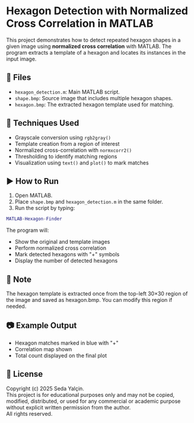 # Hexagon Detection with Normalized Cross Correlation in MATLAB

This project demonstrates how to detect repeated hexagon shapes in a given image using **normalized cross correlation** with MATLAB. The program extracts a template of a hexagon and locates its instances in the input image.

## 📁 Files

- `hexagon_detection.m`: Main MATLAB script.
- `shape.bmp`: Source image that includes multiple hexagon shapes.
- `hexagon.bmp`: The extracted hexagon template used for matching.

## 🧠 Techniques Used

- Grayscale conversion using `rgb2gray()`
- Template creation from a region of interest
- Normalized cross-correlation with `normxcorr2()`
- Thresholding to identify matching regions
- Visualization using `text()` and `plot()` to mark matches

## ▶️ How to Run

1. Open MATLAB.
2. Place `shape.bmp` and `hexagon_detection.m` in the same folder.
3. Run the script by typing:
```matlab
MATLAB-Hexagon-Finder
```
The program will:
- Show the original and template images
- Perform normalized cross correlation
- Mark detected hexagons with "+" symbols
- Display the number of detected hexagons

## 📌 Note
The hexagon template is extracted once from the top-left 30×30 region of the image and saved as hexagon.bmp. You can modify this region if needed.

## 📷 Example Output
- Hexagon matches marked in blue with "+"
- Correlation map shown
- Total count displayed on the final plot

## 🚫 License
Copyright (c) 2025 Seda Yalçin.  
This project is for educational purposes only and may not be copied, modified, distributed, or used for any commercial or academic purpose without explicit written permission from the author.  
All rights reserved.
